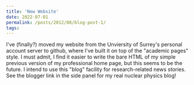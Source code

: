 ```yaml
---
title: 'New Website'
date: 2022-07-01
permalink: /posts/2012/08/blog-post-1/
tags:
---
```


I've (finally?) moved my website from the Unviersity of Surrey's personal account server to github, where I've built it on top of the "academic pages" style.  I must admit, I find it easier to write the bare HTML of my simple previous version of my professional home page, but this seems to be the future.  I intend to use this "blog" facility for research-related news stories.  See the blogger link in the side panel for my real nuclear physics blog!
